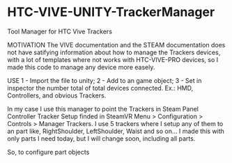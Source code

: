 # HTC-VIVE-UNITY-TrackerManager
Tool Manager for HTC Vive Trackers

MOTIVATION
The VIVE documentation and the STEAM documentation does not have satifying information about how to manage the Trackers devices, with a lot of templates where not works with HTC-VIVE-PRO devices, so I made this code to manage any device more easely.

USE
1 - Import the file to unity;
2 - Add to an game object;
3 - Set in inspector the number total of total devices connected. Ex.: HMD, Controllers, and obvious Trackers.

In my case I use this manager to point the Trackers in Steam Panel Controller Tracker Setup finded in SteamVR Menu > Configuration > Controls > Manager Trackers.
I use 5 trackers where I setup any of them to an part like, RightShoulder, LeftShoulder, Waist and so on... I made this with only parts I need today, but I will change soon, including all parts.

So, to configure part objects
